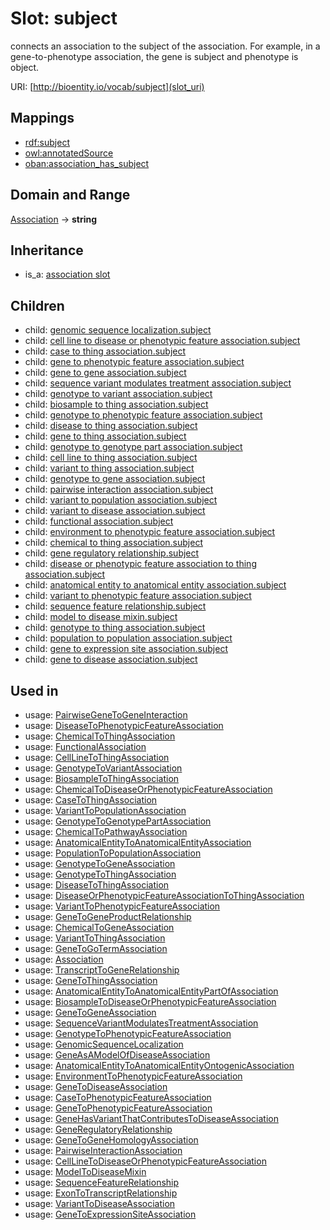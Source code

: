 # Slot: subject


connects an association to the subject of the association. For example, in a gene-to-phenotype association, the gene is subject and phenotype is object.

URI: [http://bioentity.io/vocab/subject](slot_uri)
## Mappings

 * [rdf:subject](http://purl.obolibrary.org/obo/rdf_subject)
 * [owl:annotatedSource](http://purl.obolibrary.org/obo/owl_annotatedSource)
 * [oban:association_has_subject](http://purl.obolibrary.org/obo/oban_association_has_subject)
## Domain and Range

[Association](Association.md) -> **string**
## Inheritance

 *  is_a: [association slot](association_slot.md)
## Children

 *  child: [genomic sequence localization.subject](genomic_sequence_localization_subject.md)
 *  child: [cell line to disease or phenotypic feature association.subject](cell_line_to_disease_or_phenotypic_feature_association_subject.md)
 *  child: [case to thing association.subject](case_to_thing_association_subject.md)
 *  child: [gene to phenotypic feature association.subject](gene_to_phenotypic_feature_association_subject.md)
 *  child: [gene to gene association.subject](gene_to_gene_association_subject.md)
 *  child: [sequence variant modulates treatment association.subject](sequence_variant_modulates_treatment_association_subject.md)
 *  child: [genotype to variant association.subject](genotype_to_variant_association_subject.md)
 *  child: [biosample to thing association.subject](biosample_to_thing_association_subject.md)
 *  child: [genotype to phenotypic feature association.subject](genotype_to_phenotypic_feature_association_subject.md)
 *  child: [disease to thing association.subject](disease_to_thing_association_subject.md)
 *  child: [gene to thing association.subject](gene_to_thing_association_subject.md)
 *  child: [genotype to genotype part association.subject](genotype_to_genotype_part_association_subject.md)
 *  child: [cell line to thing association.subject](cell_line_to_thing_association_subject.md)
 *  child: [variant to thing association.subject](variant_to_thing_association_subject.md)
 *  child: [genotype to gene association.subject](genotype_to_gene_association_subject.md)
 *  child: [pairwise interaction association.subject](pairwise_interaction_association_subject.md)
 *  child: [variant to population association.subject](variant_to_population_association_subject.md)
 *  child: [variant to disease association.subject](variant_to_disease_association_subject.md)
 *  child: [functional association.subject](functional_association_subject.md)
 *  child: [environment to phenotypic feature association.subject](environment_to_phenotypic_feature_association_subject.md)
 *  child: [chemical to thing association.subject](chemical_to_thing_association_subject.md)
 *  child: [gene regulatory relationship.subject](gene_regulatory_relationship_subject.md)
 *  child: [disease or phenotypic feature association to thing association.subject](disease_or_phenotypic_feature_association_to_thing_association_subject.md)
 *  child: [anatomical entity to anatomical entity association.subject](anatomical_entity_to_anatomical_entity_association_subject.md)
 *  child: [variant to phenotypic feature association.subject](variant_to_phenotypic_feature_association_subject.md)
 *  child: [sequence feature relationship.subject](sequence_feature_relationship_subject.md)
 *  child: [model to disease mixin.subject](model_to_disease_mixin_subject.md)
 *  child: [genotype to thing association.subject](genotype_to_thing_association_subject.md)
 *  child: [population to population association.subject](population_to_population_association_subject.md)
 *  child: [gene to expression site association.subject](gene_to_expression_site_association_subject.md)
 *  child: [gene to disease association.subject](gene_to_disease_association_subject.md)
## Used in

 *  usage: [PairwiseGeneToGeneInteraction](PairwiseGeneToGeneInteraction.md)
 *  usage: [DiseaseToPhenotypicFeatureAssociation](DiseaseToPhenotypicFeatureAssociation.md)
 *  usage: [ChemicalToThingAssociation](ChemicalToThingAssociation.md)
 *  usage: [FunctionalAssociation](FunctionalAssociation.md)
 *  usage: [CellLineToThingAssociation](CellLineToThingAssociation.md)
 *  usage: [GenotypeToVariantAssociation](GenotypeToVariantAssociation.md)
 *  usage: [BiosampleToThingAssociation](BiosampleToThingAssociation.md)
 *  usage: [ChemicalToDiseaseOrPhenotypicFeatureAssociation](ChemicalToDiseaseOrPhenotypicFeatureAssociation.md)
 *  usage: [CaseToThingAssociation](CaseToThingAssociation.md)
 *  usage: [VariantToPopulationAssociation](VariantToPopulationAssociation.md)
 *  usage: [GenotypeToGenotypePartAssociation](GenotypeToGenotypePartAssociation.md)
 *  usage: [ChemicalToPathwayAssociation](ChemicalToPathwayAssociation.md)
 *  usage: [AnatomicalEntityToAnatomicalEntityAssociation](AnatomicalEntityToAnatomicalEntityAssociation.md)
 *  usage: [PopulationToPopulationAssociation](PopulationToPopulationAssociation.md)
 *  usage: [GenotypeToGeneAssociation](GenotypeToGeneAssociation.md)
 *  usage: [GenotypeToThingAssociation](GenotypeToThingAssociation.md)
 *  usage: [DiseaseToThingAssociation](DiseaseToThingAssociation.md)
 *  usage: [DiseaseOrPhenotypicFeatureAssociationToThingAssociation](DiseaseOrPhenotypicFeatureAssociationToThingAssociation.md)
 *  usage: [VariantToPhenotypicFeatureAssociation](VariantToPhenotypicFeatureAssociation.md)
 *  usage: [GeneToGeneProductRelationship](GeneToGeneProductRelationship.md)
 *  usage: [ChemicalToGeneAssociation](ChemicalToGeneAssociation.md)
 *  usage: [VariantToThingAssociation](VariantToThingAssociation.md)
 *  usage: [GeneToGoTermAssociation](GeneToGoTermAssociation.md)
 *  usage: [Association](Association.md)
 *  usage: [TranscriptToGeneRelationship](TranscriptToGeneRelationship.md)
 *  usage: [GeneToThingAssociation](GeneToThingAssociation.md)
 *  usage: [AnatomicalEntityToAnatomicalEntityPartOfAssociation](AnatomicalEntityToAnatomicalEntityPartOfAssociation.md)
 *  usage: [BiosampleToDiseaseOrPhenotypicFeatureAssociation](BiosampleToDiseaseOrPhenotypicFeatureAssociation.md)
 *  usage: [GeneToGeneAssociation](GeneToGeneAssociation.md)
 *  usage: [SequenceVariantModulatesTreatmentAssociation](SequenceVariantModulatesTreatmentAssociation.md)
 *  usage: [GenotypeToPhenotypicFeatureAssociation](GenotypeToPhenotypicFeatureAssociation.md)
 *  usage: [GenomicSequenceLocalization](GenomicSequenceLocalization.md)
 *  usage: [GeneAsAModelOfDiseaseAssociation](GeneAsAModelOfDiseaseAssociation.md)
 *  usage: [AnatomicalEntityToAnatomicalEntityOntogenicAssociation](AnatomicalEntityToAnatomicalEntityOntogenicAssociation.md)
 *  usage: [EnvironmentToPhenotypicFeatureAssociation](EnvironmentToPhenotypicFeatureAssociation.md)
 *  usage: [GeneToDiseaseAssociation](GeneToDiseaseAssociation.md)
 *  usage: [CaseToPhenotypicFeatureAssociation](CaseToPhenotypicFeatureAssociation.md)
 *  usage: [GeneToPhenotypicFeatureAssociation](GeneToPhenotypicFeatureAssociation.md)
 *  usage: [GeneHasVariantThatContributesToDiseaseAssociation](GeneHasVariantThatContributesToDiseaseAssociation.md)
 *  usage: [GeneRegulatoryRelationship](GeneRegulatoryRelationship.md)
 *  usage: [GeneToGeneHomologyAssociation](GeneToGeneHomologyAssociation.md)
 *  usage: [PairwiseInteractionAssociation](PairwiseInteractionAssociation.md)
 *  usage: [CellLineToDiseaseOrPhenotypicFeatureAssociation](CellLineToDiseaseOrPhenotypicFeatureAssociation.md)
 *  usage: [ModelToDiseaseMixin](ModelToDiseaseMixin.md)
 *  usage: [SequenceFeatureRelationship](SequenceFeatureRelationship.md)
 *  usage: [ExonToTranscriptRelationship](ExonToTranscriptRelationship.md)
 *  usage: [VariantToDiseaseAssociation](VariantToDiseaseAssociation.md)
 *  usage: [GeneToExpressionSiteAssociation](GeneToExpressionSiteAssociation.md)
